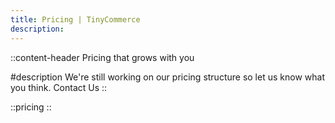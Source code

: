 ```yaml
---
title: Pricing | TinyCommerce
description:
---
```


::content-header
Pricing that grows with you

#description
We're still working on our pricing structure so let us know what you think.
<NuxtLink class="font-semibold text-primary hover:underline" to="/contact">Contact Us</NuxtLink>
::

::pricing
::
